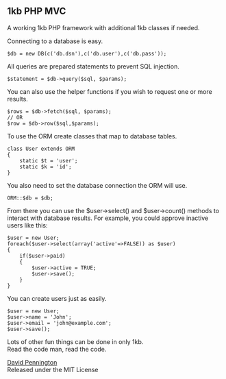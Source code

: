 ## 1kb PHP MVC

A working 1kb PHP framework with additional 1kb classes if needed. 

Connecting to a database is easy.

	$db = new DB(c('db.dsn'),c('db.user'),c('db.pass'));

All queries are prepared statements to prevent SQL injection.

	$statement = $db->query($sql, $params);

You can also use the helper functions if you wish to request one or more results.

	$rows = $db->fetch($sql, $params);
	// OR
	$row = $db->row($sql,$params);

To use the ORM create classes that map to database tables.

	class User extends ORM
	{
		static $t = 'user';
		static $k = 'id';
	}

You also need to set the database connection the ORM will use.

	ORM::$db = $db;

From there you can use the $user->select() and $user->count() methods to interact with database results. For example, you could approve inactive users like this:

	$user = new User;
	foreach($user->select(array('active'=>FALSE)) as $user)
	{
		if($user->paid)
		{
			$user->active = TRUE;
			$user->save();
		}
	}

You can create users just as easily.

	$user = new User;
	$user->name = 'John';
	$user->email = 'john@example.com';
	$user->save();

Lots of other fun things can be done in only 1kb.  
Read the code man, read the code.

[David Pennington](http://xeoncross.com/)  
Released under the MIT License